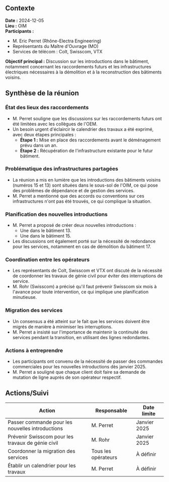 ## Contexte 

**Date :** 2024-12-05  
**Lieu :** OIM  
**Participants :** 
- M. Eric Perret (Rhône-Electra Engineering)
- Représentants du Maître d'Ouvrage (MO)
- Services de télécom : Colt, Swisscom, VTX

**Objectif principal :** Discussion sur les introductions dans le bâtiment, notamment concernant les raccordements futurs et les infrastructures électriques nécessaires à la démolition et à la reconstruction des bâtiments voisins.

## Synthèse de la réunion

### État des lieux des raccordements

- M. Perret souligne que les discussions sur les raccordements futurs ont été limitées avec les collègues de l'OEM.
- Un besoin urgent d'éclaircir le calendrier des travaux a été exprimé, avec deux étapes principales :
  - **Étape 1 :** Mise en place des raccordements avant le déménagement prévu dans un an.
  - **Étape 2 :** Récupération de l'infrastructure existante pour le futur bâtiment.

### Problématique des infrastructures partagées

- La réunion a mis en lumière que les introductions des bâtiments voisins (numéros 15 et 13) sont situées dans le sous-sol de l'OIM, ce qui pose des problèmes de dépendance et de gestion des services.
- M. Perret a mentionné que des accords ou conventions sur ces infrastructures n'ont pas été trouvés, ce qui complique la situation.

### Planification des nouvelles introductions

- M. Perret a proposé de créer deux nouvelles introductions :
  - Une dans le bâtiment 13.
  - Une dans le bâtiment 15.
- Les discussions ont également porté sur la nécessité de redondance pour les services, notamment en cas de démolition du bâtiment 17.

### Coordination entre les opérateurs

- Les représentants de Colt, Swisscom et VTX ont discuté de la nécessité de coordonner les travaux de génie civil pour éviter des interruptions de service.
- M. Rohr (Swisscom) a précisé qu'il faut prévenir Swisscom six mois à l'avance pour toute intervention, ce qui implique une planification minutieuse.

### Migration des services

- Un consensus a été atteint sur le fait que les services doivent être migrés de manière à minimiser les interruptions. 
- M. Perret a insisté sur l'importance de maintenir la continuité des services pendant la transition, en utilisant des lignes redondantes.

### Actions à entreprendre

- Les participants ont convenu de la nécessité de passer des commandes commerciales pour les nouvelles introductions dès janvier 2025.
- M. Perret a souligné que chaque client doit faire sa demande de mutation de ligne auprès de son opérateur respectif.

## Actions/Suivi

| Action                                               | Responsable        | Date limite       |
|-----------------------------------------------------|--------------------|-------------------|
| Passer commande pour les nouvelles introductions     | M. Perret          | Janvier 2025      |
| Prévenir Swisscom pour les travaux de génie civil   | M. Rohr            | Janvier 2025      |
| Coordonner la migration des services                 | Tous les opérateurs | À définir          |
| Établir un calendrier pour les travaux               | M. Perret          | À définir          |